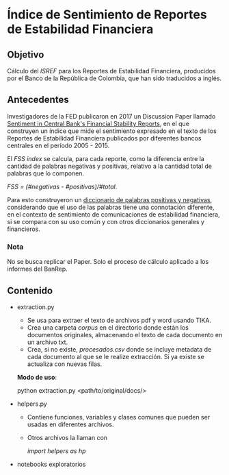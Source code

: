 # Índice de Sentimiento de Reportes de Estabilidad Financiera

## Objetivo
Cálculo del *ISREF* para los Reportes de Estabilidad Financiera, producidos por el Banco de la República de Colombia, que han sido traducidos a inglés.

## Antecedentes

Investigadores de  la FED publicaron en 2017 un Discussion Paper llamado
[Sentiment in Central Bank's Financial Stability Reports](https://www.federalreserve.gov/econres/ifdp/files/ifdp1203.pdf), en el que construyen un índice que mide el sentimiento expresado en el texto de los Reportes de Estabilidad Financiera publicados por diferentes bancos centrales en el período 2005 - 2015.

El *FSS index* se calcula, para cada reporte, como la diferencia entre la cantidad de palabras negativas y positivas, relativo a la cantidad total de palabras que lo componen.

*FSS = (#negativas - #positivas)/#total*.

 Para esto construyeron un [diccionario de palabras positivas y negativas](https://www.federalreserve.gov/econres/ifdp/files/ifdp1203-appendix.xlsx), considerando que el uso de las palabras tiene una connotación diferente, en el contexto de sentimiento de comunicaciones de estabilidad financiera, si se compara con su uso común y con otros diccionarios generales y financieros.

 ### Nota
No se busca replicar el Paper. Solo el proceso de cálculo aplicado a los informes del BanRep.

## Contenido
- extraction.py
    - Se usa para extraer el texto de archivos pdf y word usando TIKA.
    - Crea una carpeta *corpus* en el directorio donde están los documentos originales, almacenando el texto de cada documento en un archivo txt.
    - Crea, si no existe, *procesados.csv* donde se incluye metadata de cada documento al que se le realize extracción. Si ya existe se actualiza con nuevas filas.

    **Modo de uso**:

    python extraction.py <path/to/original/docs/>

- helpers.py
    - Contiene funciones, variables y clases comunes que pueden ser usadas en diferentes archivos.
    - Otros archivos la llaman con

        *import helpers as hp*

- notebooks exploratorios
